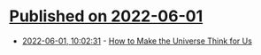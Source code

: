 # [Published on 2022-06-01](index.md)

* [2022-06-01, 10:02:31](https://news.ycombinator.com/item?id=31579873) - [How to Make the Universe Think for Us](https://www.quantamagazine.org/how-to-make-the-universe-think-for-us-20220531/)
